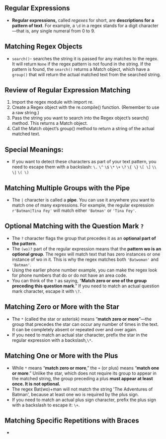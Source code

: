 ## Regular Expressions
- **Regular expressions,** called *regexes* for short, are **descriptions for a pattern of text**. For example, a ``\d`` in a
regex stands for a digit character—that is, any single numeral from 0 to 9.

## Matching Regex Objects
- ``search()``- searches the string it is passed for any matches to the regex. It will return ``None`` if the regex pattern is not found in the string. If the pattern is found, the ``search()`` returns a Match object, which have a ``group()`` that will return the actual matched text from the searched string.

## Review of Regular Expression Matching
1. Import the regex module with import re.
2. Create a Regex object with the re.compile() function. (Remember to use a raw string.)
3. Pass the string you want to search into the Regex object’s search() method. This returns a Match object.
4. Call the Match object’s group() method to return a string of the actual matched text.

## Special Meanings:
- If you want to detect these characters as part of your text pattern, you need to escape them with a backslash: ``\.`` ``\^`` ``\$`` ``\*`` ``\+`` ``\?`` ``\{ \}`` ``\[ \]`` ``\\`` ``\|`` ``\( \)``

## Matching Multiple Groups with the Pipe
- The ``|`` character is called a **pipe**. You can use it anywhere you want to match one of many expressions. For
example, the regular expression`` r'Batman|Tina Fey'`` will match either ``'Batman'`` or ``'Tina Fey'``.

## Optional Matching with the Question Mark ``?``
- The ``?`` character flags the group that precedes it as an **optional part of the pattern**.
- The ``(wo)?`` part of the regular expression means that the **pattern wo is an optional group**. The regex will match text that has zero instances or one instance of wo in it. This is why the regex matches both ``'Batwoman'`` and ``'Batman'``.
- Using the earlier phone number example, you can make the regex look for phone numbers that do or do not have an area code.
- You can think of the ``?`` as saying, “**Match zero or one of the group preceding this question mark**.” If you need to match an actual question mark character, escape it with ``\?``.

## Matching Zero or More with the Star
- The ``*`` (called the star or asterisk) means “**match zero or more**”—the group that precedes the star can occur any number of times in the text. It can be completely absent or repeated over and over again.
- If you need to match an actual star character, prefix the star in the regular expression with a backslash,``\*``.

## Matching One or More with the Plus
- While ``*`` means “**match zero or more**,” the ``+`` (or plus) means “**match one or more**.” Unlike the star, which does not require its group to appear in the matched string, the group preceding a plus **must appear at least once. It is not optional.**
- The regex Bat(wo)+man will not match the string 'The Adventures of Batman', because at least one wo is required by the plus sign.
- If you need to match an actual plus sign character, prefix the plus sign with a backslash to escape it: ``\+``.

## Matching Specific Repetitions with Braces
- 